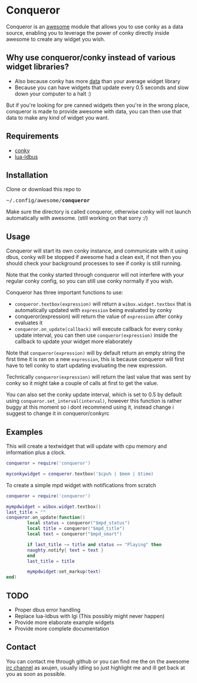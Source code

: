 Conqueror
=========
Conqueror is an [awesome](https://github.com/awesomeWM/awesome) module that allows you to use conky as a data source, enabling you to leverage the power of conky directly inside awesome to create any widget you wish.

Why use conqueror/conky instead of various widget libraries?
---------------------------------
- Also because conky has more [data](http://conky.sourceforge.net/variables.html) than your average widget library
- Because you can have widgets that update every 0.5 seconds and slow down your computer to a halt :)

But if you're looking for pre canned widgets then you're in the wrong place, conqueror is made to provide awesome with data, you can then use that data to make any kind of widget you want.

Requirements
------------
 * [conky](https://github.com/brndnmtthws/conky)
 * [lua-ldbus](https://github.com/daurnimator/ldbus)

Installation
------------
Clone or download this repo to <pre>~/.config/awesome/<b>conqueror</b></pre>

Make sure the directory is called conqueror, otherwise conky will not launch automatically with awesome. (still working on that sorry :/)

Usage
-----
Conqueror will start its own conky instance, and communicate with it using dbus, conky will be stopped if awesome had a clean exit, if not then you should check your background processes to see if conky is still running.

Note that the conky started through conqueror will not interfere with your regular conky config, so you can still use conky normally if you wish.

Conqueror has three important functions to use:
* ``conqueror.textbox(expression)`` will return a ``wibox.widget.textbox`` that is automatically updated with ``expression`` being evaluated by conky
* conqueror(expression) will return the value of ``expression`` after conky evaluates it
* ``conqueror.on_update(callback)`` will execute callback for every conky update interval, you can then use ``conqueror(expression)`` inside the callback to update your widget more elaborately

Note that ``conqueror(expression)`` will by default return an empty string the first time it is ran on a new ``expression``, this is because conqueror will first have to tell conky to start updating evaluating the new expression.

Technically ``conqueror(expression)`` will return the last value that was sent by conky so it might take a couple of calls at first to get the value.

You can also set the conky update interval, which is set to 0.5 by default using ``conqueror.set_interval(interval)``, however this function is rather buggy at this moment so i dont recommend using it, instead change i suggest to change it in conqueror/conkyrc

Examples
------------

This will create a textwidget that will update with cpu memory and information plus a clock.

```lua
conqueror = require('conqueror')

myconkywidget = conqueror.textbox('$cpu% | $mem | $time)
```


To create a simple mpd widget with notifications from scratch
```lua
conqueror = require('conqueror')

mympdwidget = wibox.widget.textbox()
last_title = ""
conqueror.on_update(function() 
        local status = conqueror("$mpd_status")
        local title = conqueror("$mpd_title")
        local text = conqueror("$mpd_smart")

        if last_title ~= title and status == "Playing" then
        naughty.notify{ text = text }
        end
        last_title = title

        mympdwidget:set_markup(text)
end)
```


TODO
--------
* Proper dbus error handling
* Replace lua-ldbus with lgi (This possibly might never happen)
* Provide more elaborate example widgets
* Provide more complete documentation

Contact
-------
You can contact me through github or you can find me the on the awesome [irc channel](https://webchat.oftc.net/?channels=awesome) as axujen, usually idling so just highlight me and ill get back at you as soon as possible.
